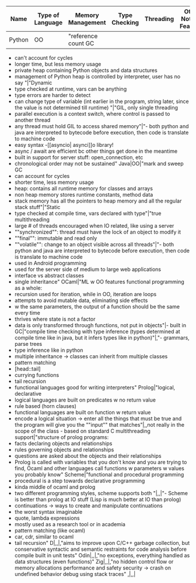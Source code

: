 ﻿Name|Type of Language|Memory Management|Type Checking|Threading|Other Notable Features
-|-|-|-|-|-|
Python|OO|"reference count GC
- can't account for cycles
- longer time, but less memory usage
- private heap containing Python objects and data structures
- management of Python heap is controlled by interpreter, user has no say
"|"Dynamic
- type checked at runtime, vars can be anything
- type errors are harder to detect
- can change type of variable (int earlier in the program, string later, since the value is not determined till runtime) "|"GIL, only single threading
- parallel execution is a context switch, where control is passed to another thread
- any thread must hold GIL to access shared memory"|"- both python and java are interpreted to bytecode before execution, then code is translate to machine code 
- easy syntax
-[[asyncio| asynci]]o library!
- async / await are efficient bc other things get done in the meantime
- built in support for server stuff: open_connection, etc
- chronological order may not be sustained"
Java|OO|"mark and sweep GC
- can account for cycles
- shorter time, less memory usage
- heap: contains all runtime memory for classes and arrays
- non heap memory stores runtime constants, method data
- stack memory has all the pointers to heap memory and all the regular stack stuff"|"Static
- type checked at compile time, vars declared with type"|"true multithreading
- large # of threads encouraged when IO related, like using a server
- ""synchronized"": thread must have the lock of an object to modify it
- ""final"": immutable and read only
- ""volatile"": change to an object visible across all threads"|"- both python and java are interpreted to bytecode before execution, then code is translate to machine code 
- used in Android programming
- used for the server side of medium to large web applications
- interface vs abstract classes
- single inheritance"
OCaml|"ML w OO features
functional programming as a whole: 
- recursion used for iteration, while in OO, iteration are loops
- attempts to avoid mutable data, eliminating side effects
- w the same parameters, the output of a function should be the same every time
- thrives where state is not a factor
- data is only transformed through functions, not put in objects"|- built in GC|"compile time checking with type inference (types determined at compile time like in java, but it infers types like in python)"|,"- grammars, parse trees
- type inference like in python
- multiple inheritance → classes can inherit from multiple classes
- pattern matching
- [head::tail]
- currying functions
- tail recursion
- functional languages good for writing interpreters"
Prolog|"logical, declarative
- logical languages are built on predicates w no return value
- rule based (horn clauses)
- functional languages are built on function w return value
- encode a logical situation → enter all the things that must be true and the program will give you the ""input"" that matches"|,,not really in the scope of the class - based on standard C multithreading support|"structure of prolog programs: 
- facts declaring objects and relationships 
- rules governing objects and relationships
- questions are asked about the objects and their relationships
- Prolog is called with variables that you don't know and you are trying to find, Ocaml and other languages call functions w parameters w values you probably know"
Scheme|"functional and procedural programming
- procedural is a step towards declarative programming 
- kinda middle of ocaml and prolog
- two different programming styles, scheme supports both "|,,|"- Scheme is better than prolog at IO stuff (Lisp is much better at IO than prolog)
- continuations → ways to create and manipulate continuations
- the worst syntax imaginable
- quote, lambda expressions
- mostly used as a research tool or in academia
- pattern matching (like ocaml)
- car, cdr, similar to ocaml
- tail recursion"
D|,,|,"aims to improve upon C/C++
garbage collection, but conservative
syntactic and semantic restraints for code analysis before compile
built in unit tests"
Odin|,,|,"no exceptions, everything handled as data structures (even functions)"
Zig|,,|,"no hidden control flow or memory allocations
performance and safety 
security → crash on undefined behavior 
debug using stack traces"
,|,,|
